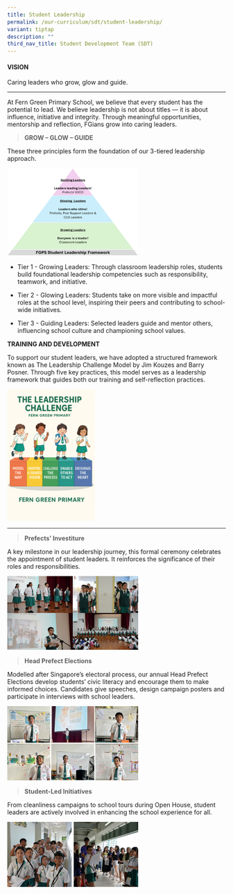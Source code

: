 ```yaml
---
title: Student Leadership
permalink: /our-curriculum/sdt/student-leadership/
variant: tiptap
description: ""
third_nav_title: Student Development Team (SDT)
---
```

<h4><strong>VISION</strong></h4>
<p>Caring leaders who grow, glow and guide.</p>
<hr>
<p>At Fern Green Primary School, we believe that every student has the potential
to lead. We believe leadership is not about titles — it is about influence,
initiative and integrity. Through meaningful opportunities, mentorship
and reflection, FGians grow into caring leaders.&nbsp;</p>
<blockquote>
<p><strong>GROW – GLOW – GUIDE</strong>
</p>
</blockquote>
<p>These three principles form the foundation of our 3-tiered leadership
approach.</p>
<div class="isomer-image-wrapper">
<img style="width: 60%;" height="auto" width="100%" alt="" src="/images/SDT/Slide1.png">
</div>
<p></p>
<ul data-tight="true" class="tight">
<li>
<p>Tier 1 - Growing Leaders: Through classroom leadership roles, students
build foundational leadership competencies such as responsibility, teamwork,
and initiative.</p>
</li>
<li>
<p>Tier 2 - Glowing Leaders: Students take on more visible and impactful
roles at the school level, inspiring their peers and contributing to school-wide
initiatives.</p>
</li>
<li>
<p>Tier 3 - Guiding Leaders: Selected leaders guide and mentor others, influencing
school culture and championing school values.</p>
</li>
</ul>
<p><strong>TRAINING AND DEVELOPMENT</strong>
</p>
<p>To support our student leaders, we have adopted a structured framework
known as The Leadership Challenge Model by Jim Kouzes and Barry Posner.
Through five key practices, this model serves as a leadership framework
that guides both our training and self-reflection practices.</p>
<div class="isomer-image-wrapper">
<img style="width: 40%;" height="auto" width="100%" alt="" src="/images/SDT/Slide2.png">
</div>
<p></p>
<hr>
<blockquote>
<p><strong>Prefects’ Investiture</strong>
</p>
</blockquote>
<p>A key milestone in our leadership journey, this formal ceremony celebrates
the appointment of student leaders. It reinforces the significance of their
roles and responsibilities.</p>
<div class="isomer-image-wrapper">
<img style="width: 60%;" height="auto" width="100%" alt="" src="/images/SDT/Slide3.png">
</div>
<p></p>
<blockquote>
<p><strong>Head Prefect Elections</strong>
</p>
</blockquote>
<p>Modelled after Singapore’s electoral process, our annual Head Prefect
Elections develop students’ civic literacy and encourage them to make informed
choices. Candidates give speeches, design campaign posters and participate
in interviews with school leaders.</p>
<div class="isomer-image-wrapper">
<img style="width: 60%;" height="auto" width="100%" alt="" src="/images/SDT/Slide4.png">
</div>
<p></p>
<blockquote>
<p><strong>Student-Led Initiatives</strong>
</p>
</blockquote>
<p>From cleanliness campaigns to school tours during Open House, student
leaders are actively involved in enhancing the school experience for all.</p>
<div class="isomer-image-wrapper">
<img style="width: 60%;" height="auto" width="100%" alt="" src="/images/SDT/sm1.png">
</div>
<p></p>